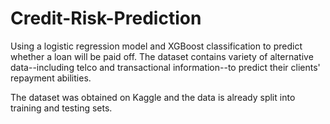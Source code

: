 # Credit-Risk-Prediction
Using a logistic regression model and XGBoost classification to predict whether a loan will be paid off. The dataset contains variety of alternative data--including telco and transactional information--to predict their clients' repayment abilities.

The dataset was obtained on Kaggle and the data is already split into training and testing sets.
